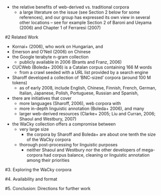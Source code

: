 * the relative benefits of web-derived vs. traditional corpora
  * a large literature on the issue (see Section 2 below for some references),
    and our group has expressed its own view in several other locations –
    see for example Section 2 of Baroni and Ueyama (2006) and Chapter 1 of
    Ferraresi (2007)

#2 Related Work

* Kornai+ (2006), who work on Hungarian, and
* Emerson and O’Neil (2006) on Chinese
* the Google terabyte n-gram collection
  * publicly available in 2006 (Brants and Franz, 2006)
* CUCWeb (Boleda+ 2006) is a Catalan corpus containing 166 M words
  * from a crawl seeded with a URL list provided by a search engine
* Sharoff developed a collection of ‘BNC-sized’ corpora (around 100 M tokens)
  * as of early 2008, include English, Chinese, Finnish, French, German,
    Italian, Japanese, Polish, Portuguese, Russian and Spanish,
* there are initiatives that cover
  * more languages (Sharoff, 2006), web corpora with
  * more in-depth linguistic annotation (Boleda+ 2006), and many
  * larger web-derived resources 
    (Clarke+ 2005; Liu and Curran, 2006; Shaoul and Westbury, 2007)
* the WaCky collection offers a compromise between
  * very large size
    * the corpora by Sharoff and Boleda+ are about one tenth the size of the
      WaCky corpora
  * thorough post-processing for linguistic purposes
    * neither Shaoul and Westbury nor the other developers of mega-corpora had
      corpus balance, cleaning or linguistic annotation among their priorities

#3. Exploring the WaCky corpora

#4. Availability and format

#5. Conclusion: Directions for further work
